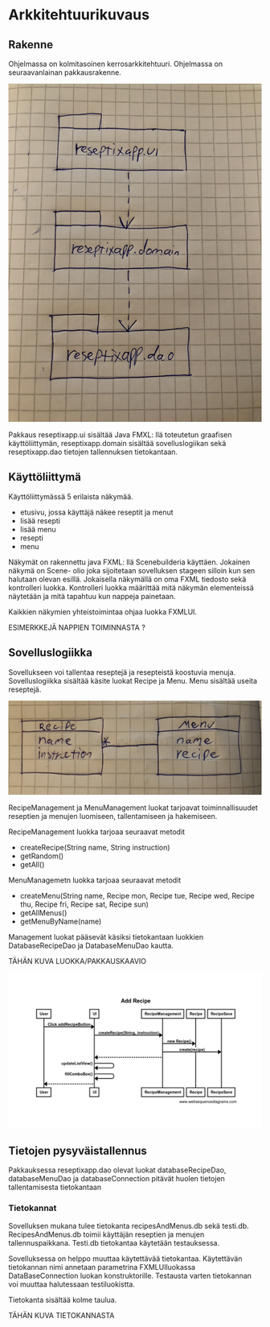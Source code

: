 # Arkkitehtuurikuvaus

## Rakenne 

Ohjelmassa on kolmitasoinen kerrosarkkitehtuuri. Ohjelmassa on seuraavanlainan pakkausrakenne.

<img src="https://github.com/Eddiejjay/ot-harjoitustyo/blob/master/ReseptiXApp/dokumentaatio/Kuvat/pakkausarkkitehtuuri.jpg">




Pakkaus reseptixapp.ui sisältää Java FMXL: llä toteutetun graafisen käyttöliittymän, reseptixapp.domain sisältää sovelluslogiikan sekä reseptixapp.dao tietojen tallennuksen tietokantaan. 

## Käyttöliittymä

Käyttöliittymässä 5 erilaista näkymää. 
- etusivu, jossa käyttäjä näkee reseptit ja menut
- lisää resepti
- lisää menu 
- resepti 
- menu


Näkymät on rakennettu java FXML: llä Scenebuilderia käyttäen. Jokainen näkymä on Scene- olio joka sijoitetaan sovelluksen stageen silloin kun sen halutaan olevan esillä. Jokaisella näkymällä on oma FXML tiedosto sekä kontrolleri luokka. Kontrolleri luokka määrittää mitä näkymän elementeissä näytetään ja mitä tapahtuu kun nappeja painetaan. 

Kaikkien näkymien yhteistoimintaa ohjaa luokka FXMLUI. 


ESIMERKKEJÄ NAPPIEN TOIMINNASTA ?


## Sovelluslogiikka 

Sovellukseen voi tallentaa reseptejä ja resepteistä koostuvia menuja. Sovelluslogiikka sisältää käsite luokat Recipe ja Menu. Menu sisältää useita reseptejä.

<img src="https://github.com/Eddiejjay/ot-harjoitustyo/blob/master/ReseptiXApp/dokumentaatio/Kuvat/recipeAndMenu.jpg">


RecipeManagement ja MenuManagement luokat tarjoavat toiminnallisuudet reseptien ja menujen luomiseen, tallentamiseen ja hakemiseen. 

RecipeManagement luokka tarjoaa seuraavat metodit
- createRecipe(String name, String instruction)
- getRandom()
- getAll() 

MenuManagemetn luokka tarjoaa seuraavat metodit
- createMenu(String name, Recipe mon, Recipe tue, Recipe wed, Recipe thu, Recipe fri, Recipe sat, Recipe sun)
- getAllMenus() 
- getMenuByName(name)

Management luokat pääsevät käsiksi tietokantaan luokkien DatabaseRecipeDao ja DatabaseMenuDao kautta. 



TÄHÄN KUVA LUOKKA/PAKKAUSKAAVIO


<img src="https://github.com/Eddiejjay/ot-harjoitustyo/blob/master/ReseptiXApp/dokumentaatio/Kuvat/AddRecipeSekvenssikaavio.png">


## Tietojen pysyväistallennus 

Pakkauksessa reseptixapp.dao olevat luokat databaseRecipeDao, databaseMenuDao ja databaseConnection pitävät huolen tietojen tallentamisesta tietokantaan

### Tietokannat 

Sovelluksen mukana tulee tietokanta recipesAndMenus.db sekä testi.db. RecipesAndMenus.db toimii käyttäjän reseptien ja menujen tallennuspaikkana. Testi.db tietokantaa käytetään testauksessa. 

Sovelluksessa on helppo muuttaa käytettävää tietokantaa. Käytettävän tietokannan nimi annetaan parametrina FXMLUIluokassa DataBaseConnection luokan konstruktorille. Testausta varten tietokannan voi muuttaa halutessaan testiluokistta. 

Tietokanta sisältää kolme taulua. 

TÄHÄN KUVA TIETOKANNASTA












